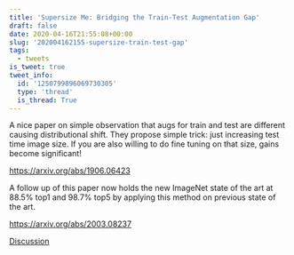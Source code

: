 ```yaml
---
title: 'Supersize Me: Bridging the Train-Test Augmentation Gap'
draft: false
date: 2020-04-16T21:55:08+00:00
slug: '202004162155-supersize-train-test-gap'
tags:
  - tweets
is_tweet: true
tweet_info:
  id: '1250799896069730305'
  type: 'thread'
  is_thread: True
---
```




A nice paper on simple observation that augs for train and test are different causing distributional shift. They propose simple trick: just increasing test time image size. If you are also willing to do fine tuning on that size, gains become significant! 

<https://arxiv.org/abs/1906.06423>

A follow up of this paper now holds the new ImageNet state of the art at 88.5% top1 and 98.7% top5 by applying this method on previous state of the art.

<https://arxiv.org/abs/2003.08237>

[Discussion](https://x.com/sytelus/status/1250799896069730305)
